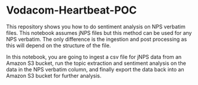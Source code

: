 # Vodacom-Heartbeat-POC
This repository shows you how to do sentiment analysis on NPS verbatim files. This notebook assumes jNPS files but this method can be used for any NPS verbatim. The only difference is the ingestion and post processing as this will depend on the structure of the file.

In this notebook, you are going to ingest a csv file for jNPS data from an Amazon S3 bucket, run the topic extraction and sentiment analysis on the data in the NPS verbatim column, and finally export the data back into an Amazon S3 bucket for further analysis.